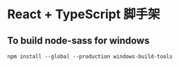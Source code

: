 # React + TypeScript 脚手架

## To build node-sass for windows

```
npm install --global --production windows-build-tools
```